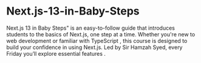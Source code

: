 # Next.js-13-in-Baby-Steps
Next.js 13 in Baby Steps" is an easy-to-follow guide that introduces students to the basics of Next.js, one step at a time. Whether you're new to web development or familiar with TypeScript , this course is designed to build your confidence in using Next.js. Led by Sir Hamzah Syed, every Friday you’ll explore essential features .
